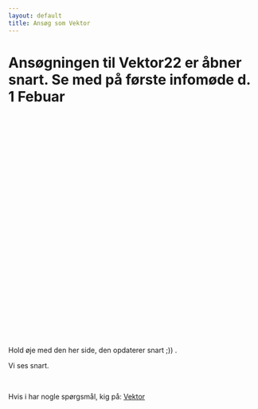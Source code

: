 ```yaml
---
layout: default
title: Ansøg som Vektor
---
```

<h1 id="titel">Ansøgningen til Vektor22 er åbner snart. Se med på første infomøde d. 1 Febuar </h1>

<div id="poster-image" style="height: 450px; background-image: url('/static/img/wewantyousmall.png');">
</div>

<p id ="n">Hold øje med den her side, den opdaterer snart ;)) .</p>
<p id ="nn">Vi ses snart.</p>
<br />


Hvis i har nogle spørgsmål, kig på: <a href="/vektor">Vektor</a>

<script>

  function showVectorApplication() {
    var div = document.getElementById("n")
    var n = document.getElementById("nn")
    var titel = document.getElementById("titel")
    titel.innerHTML = "Ansøgningen til Vektor22 er åben!"
    n.remove()
    div.innerHTML = '<br / ><a style="text-align: center;"href="https://docs.google.com/forms/d/e/1FAIpQLSeEOySk8egoJ2r5IrqN9Y7NoKLKmQW2rukfXwy7t-Q1Sh9Glg/viewform?usp=pp_url&entry.313565989=Begge+dele+kan+g%C3%A5+/+Either+can+do"><button class="applyBtn">Ansøg nu!</button></a><br />'
  }

  var deadline = new Date("Feb 1, 2022 12:15:00");
  if (deadline < new Date) {
    showVectorApplication()
  }
    
</script>